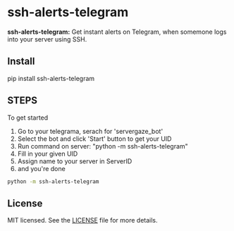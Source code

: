 # ssh-alerts-telegram

**ssh-alerts-telegram:** Get instant alerts on Telegram, when somemone logs into your server using SSH. 

## Install
pip install ssh-alerts-telegram

## STEPS

To get started
1. Go to your telegrama, serach for 'servergaze_bot' 
2. Select the bot and click 'Start' button to get your UID
3. Run command on server: "python -m ssh-alerts-telegram"
4. Fill in your given UID 
5. Assign name to your server in ServerID 
6. and you're done

```bash
python -m ssh-alerts-telegram
```

## License

MIT licensed. See the
[LICENSE](https://github.com/geetanshjindal/ssh-alerts-telegram/blob/master/LICENSE) file
for more details.

